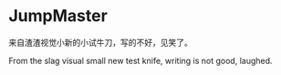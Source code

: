 # JumpMaster

来自渣渣视觉小新的小试牛刀，写的不好，见笑了。

From the slag visual small new test knife, writing is not good, laughed. 
